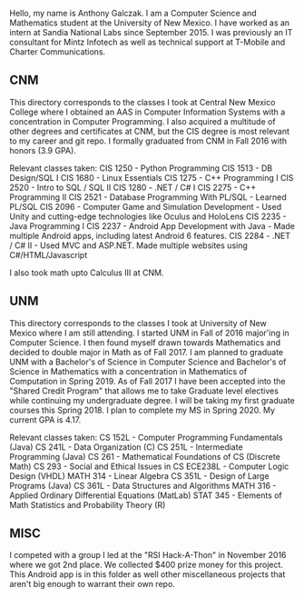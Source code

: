 Hello, my name is Anthony Galczak. I am a Computer Science and Mathematics student at the University of New Mexico. I have worked as an intern at Sandia National Labs since September 2015. I was previously an IT consultant for Mintz Infotech as well as technical support at T-Mobile and Charter Communications.

## CNM ##
This directory corresponds to the classes I took at Central New Mexico College where I obtained an AAS in Computer Information Systems with a concentration in Computer Programming. I also acquired a multitude of other degrees and certificates at CNM, but the CIS degree is most relevant to my career and git repo. I formally graduated from CNM in Fall 2016 with honors (3.9 GPA).

Relevant classes taken:
CIS 1250 - Python Programming
CIS 1513 - DB Design/SQL I
CIS 1680 - Linux Essentials
CIS 1275 - C++ Programming I
CIS 2520 - Intro to SQL / SQL II
CIS 1280 - .NET / C# I
CIS 2275 - C++ Programming II
CIS 2521 - Database Programming With PL/SQL
	- Learned PL/SQL
CIS 2096 - Computer Game and Simulation Development
	- Used Unity and cutting-edge technologies like Oculus and HoloLens
CIS 2235 - Java Programming I
CIS 2237 - Android App Development with Java
	- Made multiple Android apps, including latest Android 6 features.
CIS 2284 - .NET / C# II
	- Used MVC and ASP.NET. Made multiple websites using C#/HTML/Javascript

I also took math upto Calculus III at CNM.


## UNM ##
This directory corresponds to the classes I took at University of New Mexico where I am still attending. I started UNM in Fall of 2016 major'ing in Computer Science. I then found myself drawn towards Mathematics and decided to double major in Math as of Fall 2017. I am planned to graduate UNM with a Bachelor's of Science in Computer Science and Bachelor's of Science in Mathematics with a concentration in Mathematics of Computation in Spring 2019. As of Fall 2017 I have been accepted into the "Shared Credit Program" that allows me to take Graduate level electives while continuing my undergraduate degree. I will be taking my first graduate courses this Spring 2018. I plan to complete my MS in Spring 2020. My current GPA is 4.17.

Relevant classes taken:
CS 152L - Computer Programming Fundamentals (Java)
CS 241L - Data Organization (C)
CS 251L - Intermediate Programming (Java)
CS 261 - Mathematical Foundations of CS (Discrete Math)
CS 293 - Social and Ethical Issues in CS
ECE238L - Computer Logic Design (VHDL)
MATH 314 - Linear Algebra
CS 351L - Design of Large Programs (Java)
CS 361L - Data Structures and Algorithms
MATH 316 - Applied Ordinary Differential Equations (MatLab)
STAT 345 - Elements of Math Statistics and Probability Theory (R)


## MISC ##
I competed with a group I led at the "RSI Hack-A-Thon" in November 2016 where we got 2nd place. We collected $400 prize money for this project. This Android app is in this folder as well other miscellaneous projects that aren't big enough to warrant their own repo.

